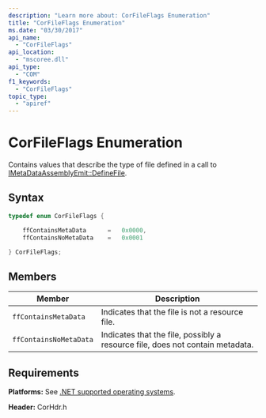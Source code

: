 ```yaml
---
description: "Learn more about: CorFileFlags Enumeration"
title: "CorFileFlags Enumeration"
ms.date: "03/30/2017"
api_name:
  - "CorFileFlags"
api_location:
  - "mscoree.dll"
api_type:
  - "COM"
f1_keywords:
  - "CorFileFlags"
topic_type:
  - "apiref"
---
```

# CorFileFlags Enumeration

Contains values that describe the type of file defined in a call to [IMetaDataAssemblyEmit::DefineFile](../interfaces/imtadataassemblyemit-definefile-method.md).

## Syntax

```cpp
typedef enum CorFileFlags {

    ffContainsMetaData      =   0x0000,
    ffContainsNoMetaData    =   0x0001

} CorFileFlags;
```

## Members

|Member|Description|
|------------|-----------------|
|`ffContainsMetaData`|Indicates that the file is not a resource file.|
|`ffContainsNoMetaData`|Indicates that the file, possibly a resource file, does not contain metadata.|

## Requirements

 **Platforms:** See [.NET supported operating systems](https://github.com/dotnet/core/blob/main/os-lifecycle-policy.md).

 **Header:** CorHdr.h
